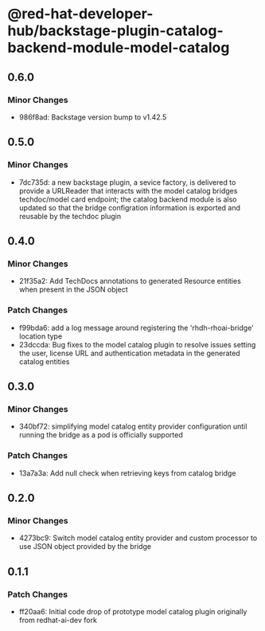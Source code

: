 # @red-hat-developer-hub/backstage-plugin-catalog-backend-module-model-catalog

## 0.6.0

### Minor Changes

- 986f8ad: Backstage version bump to v1.42.5

## 0.5.0

### Minor Changes

- 7dc735d: a new backstage plugin, a sevice factory, is delivered to provide a URLReader that interacts with the model catalog bridges techdoc/model card endpoint; the catalog backend module is also updated so that the bridge configration information is exported and reusable by the techdoc plugin

## 0.4.0

### Minor Changes

- 21f35a2: Add TechDocs annotations to generated Resource entities when present in the JSON object

### Patch Changes

- f99bda6: add a log message around registering the 'rhdh-rhoai-bridge' location type
- 23dccda: Bug fixes to the model catalog plugin to resolve issues setting the user, license URL and authentication metadata in the generated catalog entities

## 0.3.0

### Minor Changes

- 340bf72: simplifying model catalog entity provider configuration until running the bridge as a pod is officially supported

### Patch Changes

- 13a7a3a: Add null check when retrieving keys from catalog bridge

## 0.2.0

### Minor Changes

- 4273bc9: Switch model catalog entity provider and custom processor to use JSON object provided by the bridge

## 0.1.1

### Patch Changes

- ff20aa6: Initial code drop of prototype model catalog plugin originally from redhat-ai-dev fork
